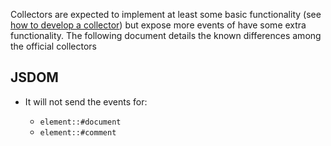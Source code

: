 Collectors are expected to implement at least some basic functionality
(see [how to develop a collector](../developer-guide/collectors/how-to-develop-a-collector.md))
but expose more events of have some extra functionality. The following
document details the known differences among the official collectors

## JSDOM

* It will not send the events for:

  * `element::#document`
  * `element::#comment`
